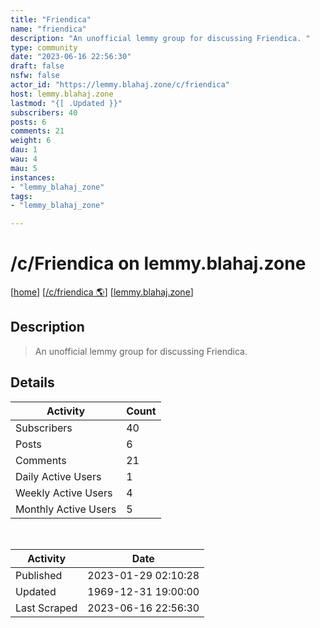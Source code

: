 ```yaml
---
title: "Friendica" 
name: "friendica"
description: "An unofficial lemmy group for discussing Friendica. "
type: community
date: "2023-06-16 22:56:30"
draft: false
nsfw: false
actor_id: "https://lemmy.blahaj.zone/c/friendica"
host: lemmy.blahaj.zone
lastmod: "{[ .Updated }}"
subscribers: 40
posts: 6
comments: 21
weight: 6
dau: 1
wau: 4
mau: 5
instances:
- "lemmy_blahaj_zone"
tags: 
- "lemmy_blahaj_zone"

---
```


# /c/Friendica on lemmy.blahaj.zone

[[home](/)]
[[/c/friendica 🌎](https://lemmy.blahaj.zone/c/friendica)]
[[lemmy.blahaj.zone](/instances/lemmy_blahaj_zone)]


## Description 

<blockquote class="description">
An unofficial lemmy group for discussing Friendica. 
</blockquote>


## Details

| Activity | Count  |
|----------------------|---|
| Subscribers          | 40 |
| Posts                | 6  |
| Comments             | 21  |
| Daily Active Users   | 1  |
| Weekly Active Users  | 4  |
| Monthly Active Users | 5  |

<br>

| Activity | Date |
|----------------------|---|
| Published            | 2023-01-29 02:10:28 |
| Updated              | 1969-12-31 19:00:00 |
| Last Scraped         | 2023-06-16 22:56:30 |
